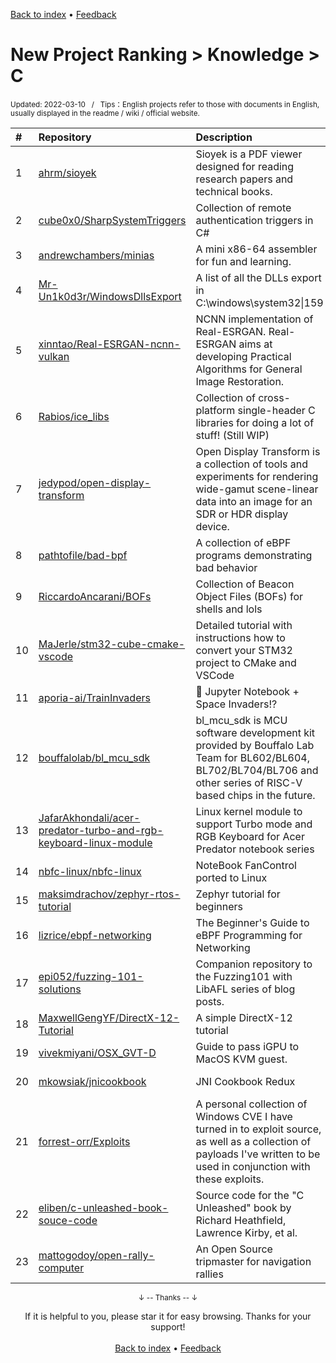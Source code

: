 <a href="https://github.com/GrowingGit/GitHub-English-Top-Charts#github-english-top-charts">Back to index</a> • <a href="/content/docs/feedback.md">Feedback</a>

# New Project Ranking > Knowledge > C
<sub>Updated: 2022-03-10&nbsp;&nbsp;&nbsp;/&nbsp;&nbsp;&nbsp;Tips：English projects refer to those with documents in English, usually displayed in the readme / wiki / official website.</sub>

|#|Repository|Description|Stars|Updated|Created|
|:-|:-|:-|:-|:-|:-|
|1|[ahrm/sioyek](https://github.com/ahrm/sioyek)|Sioyek is a PDF viewer designed for reading research papers and technical books.|1875|2022-03-06|2021-07-11|
|2|[cube0x0/SharpSystemTriggers](https://github.com/cube0x0/SharpSystemTriggers)|Collection of remote authentication triggers in C# |247|2021-10-24|2021-09-12|
|3|[andrewchambers/minias](https://github.com/andrewchambers/minias)|A mini x86-64 assembler for fun and learning.|184|2021-10-26|2021-10-02|
|4|[Mr-Un1k0d3r/WindowsDllsExport](https://github.com/Mr-Un1k0d3r/WindowsDllsExport)|A list of all the DLLs export in C:\windows\system32\|159|2021-12-22|2021-12-16|
|5|[xinntao/Real-ESRGAN-ncnn-vulkan](https://github.com/xinntao/Real-ESRGAN-ncnn-vulkan)|NCNN implementation of Real-ESRGAN. Real-ESRGAN aims at developing Practical Algorithms for General Image Restoration.|131|2022-03-04|2021-07-31|
|6|[Rabios/ice_libs](https://github.com/Rabios/ice_libs)|Collection of cross-platform single-header C libraries for doing a lot of stuff! (Still WIP)|101|2022-02-18|2021-04-08|
|7|[jedypod/open-display-transform](https://github.com/jedypod/open-display-transform)|Open Display Transform is a collection of tools and experiments for rendering wide-gamut scene-linear data into an image for an SDR or HDR display device.|100|2022-03-07|2021-03-20|
|8|[pathtofile/bad-bpf](https://github.com/pathtofile/bad-bpf)|A collection of eBPF programs demonstrating bad behavior |94|2022-01-25|2021-05-23|
|9|[RiccardoAncarani/BOFs](https://github.com/RiccardoAncarani/BOFs)|Collection of Beacon Object Files (BOFs) for shells and lols|93|2021-09-14|2021-08-27|
|10|[MaJerle/stm32-cube-cmake-vscode](https://github.com/MaJerle/stm32-cube-cmake-vscode)|Detailed tutorial with instructions how to convert your STM32 project to CMake and VSCode|92|2022-03-06|2022-01-07|
|11|[aporia-ai/TrainInvaders](https://github.com/aporia-ai/TrainInvaders)|👾 Jupyter Notebook + Space Invaders!?|86|2021-11-03|2021-09-19|
|12|[bouffalolab/bl_mcu_sdk](https://github.com/bouffalolab/bl_mcu_sdk)|bl_mcu_sdk is MCU software development kit provided by Bouffalo Lab Team for BL602/BL604, BL702/BL704/BL706 and other series of  RISC-V based chips in the future.|86|2022-03-01|2021-04-27|
|13|[JafarAkhondali/acer-predator-turbo-and-rgb-keyboard-linux-module](https://github.com/JafarAkhondali/acer-predator-turbo-and-rgb-keyboard-linux-module)|Linux kernel module to support Turbo mode and RGB Keyboard for Acer Predator notebook series|77|2022-03-07|2021-05-13|
|14|[nbfc-linux/nbfc-linux](https://github.com/nbfc-linux/nbfc-linux)|NoteBook FanControl ported to Linux|68|2022-02-01|2021-08-04|
|15|[maksimdrachov/zephyr-rtos-tutorial](https://github.com/maksimdrachov/zephyr-rtos-tutorial)|Zephyr tutorial for beginners|63|2022-02-23|2021-07-07|
|16|[lizrice/ebpf-networking](https://github.com/lizrice/ebpf-networking)|The Beginner's Guide to eBPF Programming for Networking|60|2021-10-12|2021-10-11|
|17|[epi052/fuzzing-101-solutions](https://github.com/epi052/fuzzing-101-solutions)|Companion repository to the Fuzzing101 with LibAFL series of blog posts.|58|2022-01-23|2021-11-06|
|18|[MaxwellGengYF/DirectX-12-Tutorial](https://github.com/MaxwellGengYF/DirectX-12-Tutorial)|A simple DirectX-12 tutorial|53|2022-02-26|2022-01-15|
|19|[vivekmiyani/OSX_GVT-D](https://github.com/vivekmiyani/OSX_GVT-D)|Guide to pass iGPU to MacOS KVM guest.|53|2021-12-03|2021-03-13|
|20|[mkowsiak/jnicookbook](https://github.com/mkowsiak/jnicookbook)|JNI Cookbook Redux|51|2022-03-06|2021-03-22|
|21|[forrest-orr/Exploits](https://github.com/forrest-orr/Exploits)|A personal collection of Windows CVE I have turned in to exploit source, as well as a collection of payloads I've written to be used in conjunction with these exploits.|47|2022-02-10|2021-05-24|
|22|[eliben/c-unleashed-book-souce-code](https://github.com/eliben/c-unleashed-book-souce-code)|Source code for the "C Unleashed" book by Richard Heathfield, Lawrence Kirby, et al.|44|2021-10-02|2021-10-02|
|23|[mattogodoy/open-rally-computer](https://github.com/mattogodoy/open-rally-computer)|An Open Source tripmaster for navigation rallies|35|2021-11-19|2021-11-02|

<div align="center">
    <p><sub>↓ -- Thanks -- ↓</sub></p>
    If it is helpful to you, please star it for easy browsing. Thanks for your support!
</div>

<br/>

<div align="center"><a href="https://github.com/GrowingGit/GitHub-English-Top-Charts#github-english-top-charts">Back to index</a> • <a href="/content/docs/feedback.md">Feedback</a></div>
